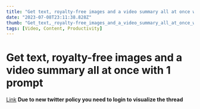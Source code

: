 ```yaml
---
title: "Get text, royalty-free images and a video summary all at once with 1 prompt"
date: "2023-07-08T23:11:38.828Z"
thumb: "Get_text,_royalty-free_images_and_a_video_summary_all_at_once_with_1_prompt.png"
tags: [Video, Content, Productivity]
---
```


# Get text, royalty-free images and a video summary all at once with 1 prompt

[Link](https://twitter.com/FCamiade/status/1674378569244459011)
**Due to new twitter policy you need to login to visualize the thread**
